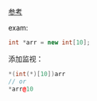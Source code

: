 [参考](https://blog.csdn.net/coolzifan/article/details/128657162)

exam:
```cpp
int *arr = new int[10];
```

添加监视：
```cpp
*(int(*)[10])arr
// or
*arr@10
```